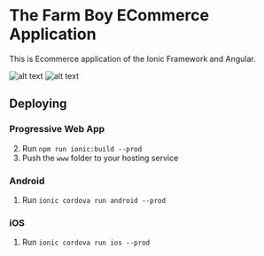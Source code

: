# The Farm Boy ECommerce Application

This is Ecommerce application of the Ionic Framework and Angular.


![alt text](https://github.com/mohdahtesham/The-Farm-Boy-Ecommerce-App/blob/master/Screenshot%20(52).png?raw=true)
![alt text](https://github.com/mohdahtesham/The-Farm-Boy-Ecommerce-App/blob/master/Screenshot%20(53).png?raw=true)





## Deploying

### Progressive Web App

2. Run `npm run ionic:build --prod`
3. Push the `www` folder to your hosting service

### Android

1. Run `ionic cordova run android --prod`

### iOS

1. Run `ionic cordova run ios --prod`
